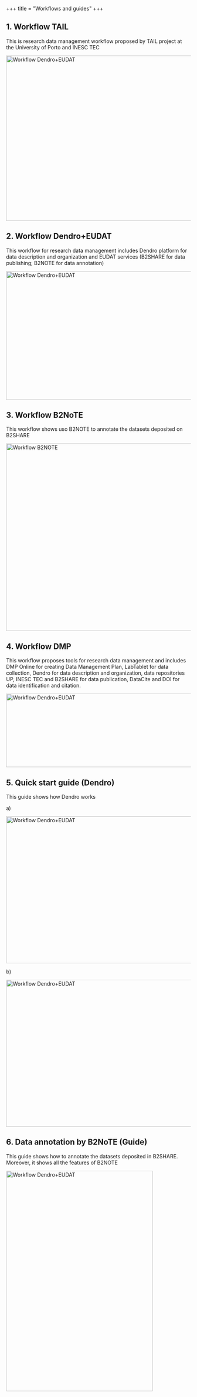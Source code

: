 +++
title = "Workflows and guides"
+++


## 1. Workflow TAIL

This is research data management workflow proposed by TAIL project at the University of Porto and INESC TEC 

[<img src="/img/workflows/workflowTAIL.PNG" alt="Workflow Dendro+EUDAT" style="width:640px;height:450px"/>](/img/workflows/workflowTAIL.PNG)


## 2. Workflow Dendro+EUDAT

This workflow for research data management includes Dendro platform for data description and organization and EUDAT services (B2SHARE for data publishing; B2NOTE for data annotation)

[<img src="/img/workflows/workflowdendroeudat.jpg" alt="Workflow Dendro+EUDAT" style="width:640px;height:350px"/>](/img/workflows/workflowdendroeudat.jpg)


## 3. Workflow B2NoTE

This workflow shows uso B2NOTE to annotate the datasets deposited on B2SHARE

[<img src="/img/workflows/WorkflowB2Note.jpg" alt="Workflow B2NOTE" style="width:640px;height:510px"/>](/img/workflows/WorkflowB2Note.jpg)

## 4. Workflow DMP

This workflow proposes tools for research data management and includes DMP Online for creating Data Management Plan, LabTablet for data collection, Dendro for data description and organization, data repositories UP, INESC TEC and B2SHARE for data publication, DataCite and DOI for data identification and citation.


[<img src="/img/workflows/workflowDMP.png" alt="Workflow Dendro+EUDAT" style="width:640px;height:200px"/>](/img/workflows/workflowDMP.png)

## 5. Quick start guide (Dendro)

This guide shows how Dendro works

a)

[<img src="/img/workflows/guideDendro-1.png" alt="Workflow Dendro+EUDAT" style="width:640px;height:400px"/>](/img/workflows/guideDendro-1.png)

b)

[<img src="/img/workflows/guideDendro-2.png" alt="Workflow Dendro+EUDAT" style="width:640px;height:400px"/>](/img/workflows/guideDendro-2.png)


## 6. Data annotation by B2NoTE (Guide)

This guide shows how to annotate the datasets deposited in B2SHARE. Moreover, it shows all the features of B2NOTE

[<img src="/img/workflows/WorkflowB2NOTE.png" alt="Workflow Dendro+EUDAT" style="width:400px;height:600px"/>](/img/workflows/WorkflowB2NOTE.png)


